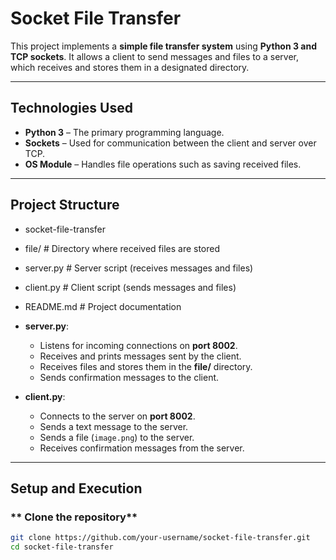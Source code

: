 # **Socket File Transfer**

This project implements a **simple file transfer system** using **Python 3 and TCP sockets**. It allows a client to send messages and files to a server, which receives and stores them in a designated directory.

---

## **Technologies Used**
- **Python 3** – The primary programming language.
- **Sockets** – Used for communication between the client and server over TCP.
- **OS Module** – Handles file operations such as saving received files.

---

## **Project Structure**
- socket-file-transfer
- file/ # Directory where received files are stored
- server.py # Server script (receives messages and files)
- client.py # Client script (sends messages and files) 
- README.md # Project documentation

- **server.py**:
  - Listens for incoming connections on **port 8002**.
  - Receives and prints messages sent by the client.
  - Receives files and stores them in the **file/** directory.
  - Sends confirmation messages to the client.

- **client.py**:
  - Connects to the server on **port 8002**.
  - Sends a text message to the server.
  - Sends a file (`image.png`) to the server.
  - Receives confirmation messages from the server.

---

## **Setup and Execution**
### ** Clone the repository**
```bash
git clone https://github.com/your-username/socket-file-transfer.git
cd socket-file-transfer
```